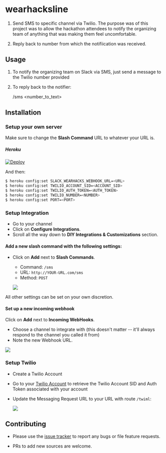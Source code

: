 wearhacksline
========

1) Send SMS to specific channel via Twilio. The purpose was of this project was to allow the hackathon attendees to notify the organizing team of anything that was making them feel uncomfortable. 

2) Reply back to number from which the notifiication was received.

## Usage

1) To notify the organizing team on Slack via SMS, just send a message to the Twilio number provided

    
2) To reply back to the notifier:

    /sms <number_to_text> <message body>


## Installation

### Setup your own server

Make sure to change the **Slash Command** URL to whatever your URL is.

##### Heroku

[![Deploy](https://www.herokucdn.com/deploy/button.png)](https://heroku.com/deploy?template=https://github.com/ueg1990/wearhacksline/tree/master)

And then:

```bash
$ heroku config:set SLACK_WEARHACKS_WEBHOOK_URL=<URL>
$ heroku config:set TWILIO_ACCOUNT_SID=<ACCOUNT_SID> 
$ heroku config:set TWILIO_AUTH_TOKEN=<AUTH_TOKEN>
$ heroku config:set TWILIO_NUMBER=<NUMBER>
$ heroku config:set PORT=<PORT>
```

### Setup Integration

- Go to your channel
- Click on **Configure Integrations**.
- Scroll all the way down to **DIY Integrations & Customizations** section.

#### Add a new slash command with the following settings:

- Click on **Add** next to **Slash Commands**.

  - Command: `/sms`
  - URL: `http://YOUR-URL.com/sms`
  - Method: `POST`

  ![](http://i.imgur.com/zLrHkf5.png)

All other settings can be set on your own discretion.

#### Set up a new incoming webhook

Click on **Add** next to **Incoming WebHooks**.

  - Choose a channel to integrate with (this doesn't matter -- it'll always respond to the channel you called it from)
  - Note the new Webhook URL.

  ![](http://i.imgur.com/tgiTLdj.png)
  
### Setup Twilio

- Create a Twilio Account
- Go to your [Twilio Account](https://www.twilio.com/user/account/settings) to retrieve the Twilio Account SID and Auth Token associated with your account
- Update the Messaging Request URL to your URL with route `/twiml`:
    
    ![](http://i.imgur.com/Mkf7HGa.png)

## Contributing

- Please use the [issue tracker]() to report any bugs or file feature requests.

- PRs to add new sources are welcome.
